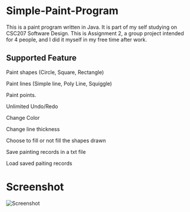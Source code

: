 # Simple-Paint-Program
This is a paint program written in Java. It is part of my self studying on CSC207 Software Design.
This is Assignment 2, a group project intended for 4 people, and I did it myself in my free time after work.

## Supported Feature
Paint shapes (Circle, Square, Rectangle)

Paint lines (Simple line, Poly Line, Squiggle)

Paint points.

Unlimited Undo/Redo

Change Color

Change line thickness

Choose to fill or not fill the shapes drawn

Save painting records in a txt file

Load saved paiting records

# Screenshot

![Screenshot]([Imgur](https://i.imgur.com/nuDdDYp.png)0)
